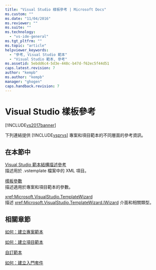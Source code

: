 ```yaml
---
title: "Visual Studio 樣板參考 | Microsoft Docs"
ms.custom: ""
ms.date: "11/04/2016"
ms.reviewer: ""
ms.suite: ""
ms.technology: 
  - "vs-ide-general"
ms.tgt_pltfrm: ""
ms.topic: "article"
helpviewer_keywords: 
  - "參考, Visual Studio 範本"
  - "Visual Studio 範本, 參考"
ms.assetid: 5ebdd6c4-5d3e-448c-b47d-f62ec5f44d51
caps.latest.revision: 7
author: "kempb"
ms.author: "kempb"
manager: "ghogen"
caps.handback.revision: 7
---
```

# Visual Studio 樣板參考
[!INCLUDE[vs2017banner](../code-quality/includes/vs2017banner.md)]

下列連結提供 [!INCLUDE[vsprvs](../code-quality/includes/vsprvs_md.md)] 專案和項目範本的不同層面的參考資訊。  
  
## 在本節中  
 [Visual Studio 範本結構描述參考](../extensibility/visual-studio-template-schema-reference.md)  
 描述用於 .vstemplate 檔案中的 XML 項目。  
  
 [樣板參數](../ide/template-parameters.md)  
 描述適用於專案和項目範本的參數。  
  
 <xref:Microsoft.VisualStudio.TemplateWizard>  
 描述 <xref:Microsoft.VisualStudio.TemplateWizard.IWizard> 介面和相關類型。  
  
## 相關章節  
 [如何：建立專案範本](../ide/how-to-create-project-templates.md)  
  
 [如何：建立項目範本](../ide/how-to-create-item-templates.md)  
  
 [自訂範本](../ide/customizing-project-and-item-templates.md)  
  
 [如何：建立入門套件](../ide/how-to-create-starter-kits.md)